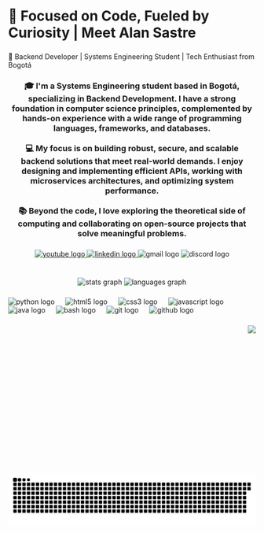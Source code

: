 <h1 align="left">🎯 Focused on Code, Fueled by Curiosity | Meet Alan Sastre</h1>

###

<p align="left">🚀 Backend Developer | Systems Engineering Student | Tech Enthusiast from Bogotá</p>

###

<h3 align="center">🎓 I'm a Systems Engineering student based in Bogotá, specializing in Backend Development. I have a strong foundation in computer science principles, complemented by hands-on experience with a wide range of programming languages, frameworks, and databases.<br><br>💻 My focus is on building robust, secure, and scalable backend solutions that meet real-world demands. I enjoy designing and implementing efficient APIs, working with microservices architectures, and optimizing system performance.<br><br>📚 Beyond the code, I love exploring the theoretical side of computing and collaborating on open-source projects that solve meaningful problems.</h3>

###

<div align="center">
  <a href="https://www.youtube.com/@alansastre1578" target="_blank">
    <img src="https://raw.githubusercontent.com/maurodesouza/profile-readme-generator/master/src/assets/icons/social/youtube/default.svg" width="179" height="47" alt="youtube logo"  />
  </a>
  <a href="https://www.linkedin.com/in/alan-sastre" target="_blank">
    <img src="https://raw.githubusercontent.com/maurodesouza/profile-readme-generator/master/src/assets/icons/social/linkedin/default.svg" width="179" height="47" alt="linkedin logo"  />
  </a>
  <img src="https://raw.githubusercontent.com/maurodesouza/profile-readme-generator/master/src/assets/icons/social/gmail/default.svg" width="179" height="47" alt="gmail logo"  />
  
  <img src="https://raw.githubusercontent.com/maurodesouza/profile-readme-generator/master/src/assets/icons/social/discord/default.svg" width="179" height="47" alt="discord logo"  />
</div>

###

<br clear="both">

<div align="center">
  <img src="https://github-readme-stats.vercel.app/api?username=Alan-sastre&hide_title=true&hide_rank=false&show_icons=true&include_all_commits=true&count_private=true&disable_animations=false&theme=dark&locale=en&hide_border=true" height="150" alt="stats graph"  />
  <img src="https://github-readme-stats.vercel.app/api/top-langs?username=Alan-sastre&locale=en&hide_title=false&layout=compact&card_width=320&langs_count=5&theme=dark&hide_border=true" height="150" alt="languages graph"  />
</div>

###

<div align="left">
  <img src="https://cdn.jsdelivr.net/gh/devicons/devicon/icons/python/python-original.svg" height="43" alt="python logo"  />
  <img width="14" />
  <img src="https://cdn.jsdelivr.net/gh/devicons/devicon/icons/html5/html5-original.svg" height="43" alt="html5 logo"  />
  <img width="14" />
  <img src="https://cdn.jsdelivr.net/gh/devicons/devicon/icons/css3/css3-original.svg" height="43" alt="css3 logo"  />
  <img width="14" />
  <img src="https://cdn.jsdelivr.net/gh/devicons/devicon/icons/javascript/javascript-original.svg" height="43" alt="javascript logo"  />
  <img width="14" />
  <img src="https://cdn.jsdelivr.net/gh/devicons/devicon/icons/java/java-original.svg" height="43" alt="java logo"  />
  <img width="14" />
  <img src="https://cdn.jsdelivr.net/gh/devicons/devicon/icons/bash/bash-original.svg" height="43" alt="bash logo"  />
  <img width="14" />
  <img src="https://cdn.jsdelivr.net/gh/devicons/devicon/icons/git/git-original.svg" height="43" alt="git logo"  />
  <img width="14" />
  <img src="https://cdn.jsdelivr.net/gh/devicons/devicon/icons/github/github-original.svg" height="43" alt="github logo"  />
</div>

###

<img align="right" height="300" src="https://media1.tenor.com/m/Fxf0peSYg_IAAAAd/invincible-edit.gif"  />

###

<br clear="both">

<img src="https://raw.githubusercontent.com/Alan-sastre/Alan-sastre/output/snake.svg" alt="Snake animation" />

###
